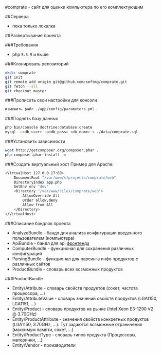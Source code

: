#comprate - сайт для оценки компьютера по его комплектующим

##Сервера
* пока только локалка

##Развертывание проекта

###Требования
* php `5.5.9` и выше

###Клонировать репозиторий
```bash
mkdir comprate
git init
git remote add origin git@github.com:softmg/comprate.git
git fetch --all
git checkout master
```

###Прописать свои настройки для консоли
```bash
изменить файл ./app/config/parameters.yml
```

###Поднять базу данных
```bash
php bin/console doctrine:database:create
mysql -u<db_user> -p<db_pass> <db_name> < ./data/comprate.sql
```

###Установить зависимости
```bash
wget http://getcomposer.org/composer.phar .
php composer.phar install -o
```

###Создать виртуальный хост
Пример для Apache:
```bash
<VirtualHost 127.0.0.17:80>
    DocumentRoot "/var/www/sfprojects/comprate/web"
    DirectoryIndex app.php
    SetEnv env "dev"
    <Directory "/var/www/silex/comprate/web">
        AllowOverride All
        Order allow,deny
        Allow from All
    </Directory>
</VirtualHost>
```

###Описание бандлов проекта
* AnalyzeBundle - бандл для анализа конфигурации введенного пользователем (компьютера)
* ApiBundle - бандл для api [фронтенда](https://github.com/softmg/comprate-frontend)
* ComputerBundle - функционал для сохранения различных конфигураций
* ParsingBundle - функционал для парсинга инфо продуктов с различных сайтов
* ProductBundle - словарь всех возможных продуктов

###ProductBundle
* Entity\Attribute - словарь свойств продуктов (сокет, частота процессора, ...)
* Entity\AttributeValue - словарь значений свойств продуктов (LGA1150, LGA1151, ...) 
* Entity\Product - словарь продуктов на рынке (Intel Xeon E3-1290 V2 @ 3.70GHz) 
* Entity\ProductAttribute - значения свойств конкретных продуктов (LGA1150, 3.70GHz, ...). Тут задаются возможные ограничения (максимум памяти, сокет, ...)
* Entity\ProductType - словарь типов продукта (Процессоры, материнки, ...)
* Entity\Vendor - производители